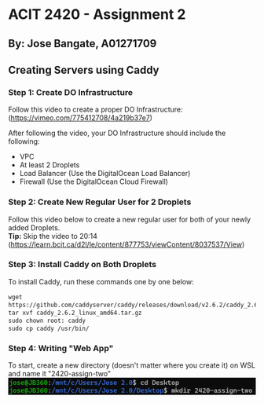 # ACIT 2420 - Assignment 2
## By: Jose Bangate, A01271709


## Creating Servers using Caddy

### Step 1: Create DO Infrastructure
Follow this video to create a proper DO Infrastructure: (https://vimeo.com/775412708/4a219b37e7)

After following the video, your DO Infrastructure should include the following:
- VPC
- At least 2 Droplets
- Load Balancer (Use the DigitalOcean Load Balancer)
- Firewall (Use the DigitalOcean Cloud Firewall)

### Step 2: Create New Regular User for 2 Droplets
Follow this video below to create a new regular user for both of your newly added Droplets.   
**Tip:** Skip the video to 20:14
(https://learn.bcit.ca/d2l/le/content/877753/viewContent/8037537/View)

### Step 3: Install Caddy on Both Droplets
To install Caddy, run these commands one by one below:   
```
wget https://github.com/caddyserver/caddy/releases/download/v2.6.2/caddy_2.6.2_linux_amd64.tar.gz   
tar xvf caddy_2.6.2_linux_amd64.tar.gz   
sudo chown root: caddy   
sudo cp caddy /usr/bin/
```

### Step 4: Writing "Web App"
To start, create a new directory (doesn't matter where you create it) on WSL and name it "2420-assign-two"   
![Step 4 (1)!](./images/step4(1).png) 